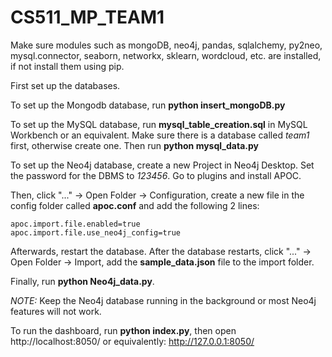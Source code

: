 # CS511_MP_TEAM1

Make sure modules such as mongoDB, neo4j, pandas, sqlalchemy, py2neo, mysql.connector, seaborn, networkx, sklearn, wordcloud, etc. are installed, if not install them using pip.

First set up the databases.

To set up the Mongodb database, run **python insert_mongoDB.py**

To set up the MySQL database, run **mysql_table_creation.sql** in MySQL Workbench or an equivalent. Make sure there is a database called *team1* first, otherwise create one. Then run **python mysql_data.py**

To set up the Neo4j database, create a new Project in Neo4j Desktop. Set the password for the DBMS to *123456*. Go to plugins and install APOC.

Then, click "..." -> Open Folder -> Configuration, create a new file in the config folder called **apoc.conf** and add the following 2 lines:
```
apoc.import.file.enabled=true
apoc.import.file.use_neo4j_config=true
```
Afterwards, restart the database. After the database restarts, click "..." -> Open Folder -> Import, add the **sample_data.json** file to the import folder.

Finally, run **python Neo4j_data.py**.

*NOTE:* Keep the Neo4j database running in the background or most Neo4j features will not work.

To run the dashboard, run **python index.py**, then open http://localhost:8050/ or equivalently: http://127.0.0.1:8050/
